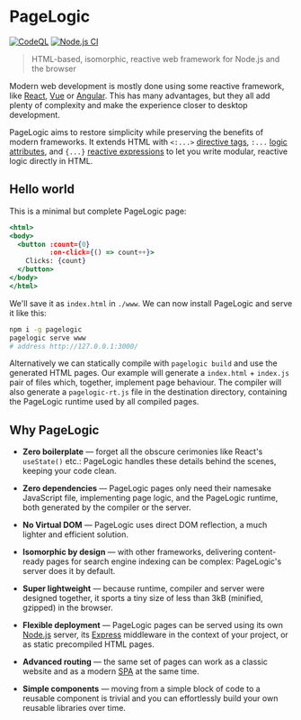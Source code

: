 # PageLogic

[![CodeQL](https://github.com/fcapolini/pagelogic/actions/workflows/codeql.yml/badge.svg)](https://github.com/fcapolini/pagelogic/actions/workflows/codeql.yml)
[![Node.js CI](https://github.com/fcapolini/pagelogic/actions/workflows/node.js.yml/badge.svg)](https://github.com/fcapolini/pagelogic/actions/workflows/node.js.yml)

> HTML-based, isomorphic, reactive web framework for Node.js and the browser

Modern web development is mostly done using some reactive framework, like [React](https://react.dev/), [Vue](https://vuejs.org/) or [Angular](https://angular.io/). This has many advantages, but they all add plenty of complexity and make the experience closer to desktop development.

PageLogic aims to restore simplicity while preserving the benefits of modern frameworks. It extends HTML with `<:...>` [directive tags](), `:...` [logic attributes](), and `{...}` [reactive expressions]() to let you write modular, reactive logic directly in HTML.

## Hello world

This is a minimal but complete PageLogic page:

```jsx
<html>
<body>
  <button :count={0}
          :on-click={() => count++}>
    Clicks: {count}
  </button>
</body>
</html>
```

We'll save it as `index.html` in `./www`. We can now install PageLogic and serve it like this:

```bash
npm i -g pagelogic
pagelogic serve www
# address http://127.0.0.1:3000/
```

Alternatively we can statically compile with `pagelogic build` and use the generated HTML pages. Our example will generate a `index.html` + `index.js` pair of files which, together, implement page behaviour. The compiler will also generate a `pagelogic-rt.js` file in the destination directory, containing the PageLogic runtime used by all compiled pages.

## Why PageLogic

* **Zero boilerplate** &mdash; forget all the obscure cerimonies like React's `useState()` etc.: PageLogic handles these details behind the scenes, keeping your code clean.

* **Zero dependencies** &mdash; PageLogic pages only need their namesake JavaScript file, implementing page logic, and the PageLogic runtime, both generated by the compiler or the server.

* **No Virtual DOM** &mdash; PageLogic uses direct DOM reflection, a much lighter and efficient solution.

* **Isomorphic by design** &mdash; with other frameworks, delivering content-ready pages for search engine indexing can be complex: PageLogic's server does it by default.

* **Super lightweight** &mdash; because runtime, compiler and server were designed together, it sports a tiny size of less than 3kB (minified, gzipped) in the browser.

* **Flexible deployment** &mdash; PageLogic pages can be served using its own [Node.js](https://nodejs.org/) server, its [Express](https://expressjs.com/) middleware in the context of your project, or as static precompiled HTML pages.

* **Advanced routing** &mdash; the same set of pages can work as a classic website and as a modern [SPA](https://en.wikipedia.org/wiki/Single-page_application) at the same time.

* **Simple components** &mdash; moving from a simple block of code to a reusable component is trivial and you can effortlessly build your own reusable libraries over time.
